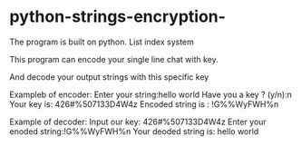# python-strings-encryption-
The program is built on  python. List index system

This program can encode your single line chat with key.

And decode your output strings with this specific key

Exampleb of encoder:
Enter your string:hello world
Have you a key ? (y/n):n
Your key is: 426#%507133D4W4z
Encoded string is : !G%%WyFWH%n

Example of decoder:
Input our key: 426#%507133D4W4z
Enter your enoded string:!G%%WyFWH%n
Your deoded string is:  hello world

